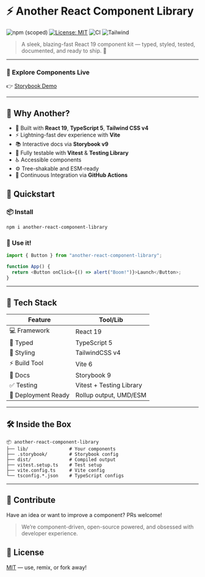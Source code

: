 # ⚡️ Another React Component Library

![npm (scoped)](https://img.shields.io/npm/v/another-react-component-library) [![License: MIT](https://img.shields.io/badge/License-MIT-yellow.svg)](./LICENSE) ![CI](https://img.shields.io/badge/React-19-blue) ![Tailwind](https://img.shields.io/badge/TailwindCSS-4.0-38bdf8)

> A sleek, blazing-fast React 19 component kit — typed, styled, tested, documented, and ready to ship. 🚀

---

### 🧪 Explore Components Live

👉 [Storybook Demo](https://casvil.github.io/another-react-component-library/)

---

## 🧠 Why Another?

- 🧠 Built with **React 19**, **TypeScript 5**, **Tailwind CSS v4**
- ⚡️ Lightning-fast dev experience with **Vite**
- 📚 Interactive docs via **Storybook v9**
- 🧪 Fully testable with **Vitest** & **Testing Library**
- ♿️ Accessible components
- ⚙️ Tree-shakable and ESM-ready
- 🔄 Continuous Integration via **GitHub Actions**

## 🚀 Quickstart

### 📦 Install

```bash
npm i another-react-component-library
```

### 🧪 Use it!

```typescript
import { Button } from "another-react-component-library";

function App() {
  return <Button onClick={() => alert("Boom!")}>Launch</Button>;
}
```

---

## 🧰 Tech Stack

| Feature             | Tool/Lib                 |
| ------------------- | ------------------------ |
| 💻 Framework        | React 19                 |
| 🧠 Typed            | TypeScript 5             |
| 🎨 Styling          | TailwindCSS v4           |
| ⚡️ Build Tool      | Vite 6                   |
| 📖 Docs             | Storybook 9              |
| ✅ Testing          | Vitest + Testing Library |
| 🚀 Deployment Ready | Rollup output, UMD/ESM   |

---

## 🛠️ Inside the Box

```
📦 another-react-component-library
├── lib/               # Your components
├── .storybook/        # Storybook config
├── dist/              # Compiled output
├── vitest.setup.ts    # Test setup
├── vite.config.ts     # Vite config
└── tsconfig.*.json    # TypeScript configs
```

---

## 🤘 Contribute

Have an idea or want to improve a component? PRs welcome!

> We’re component-driven, open-source powered, and obsessed with developer experience.

## 🪪 License

[MIT](./LICENSE) — use, remix, or fork away!
